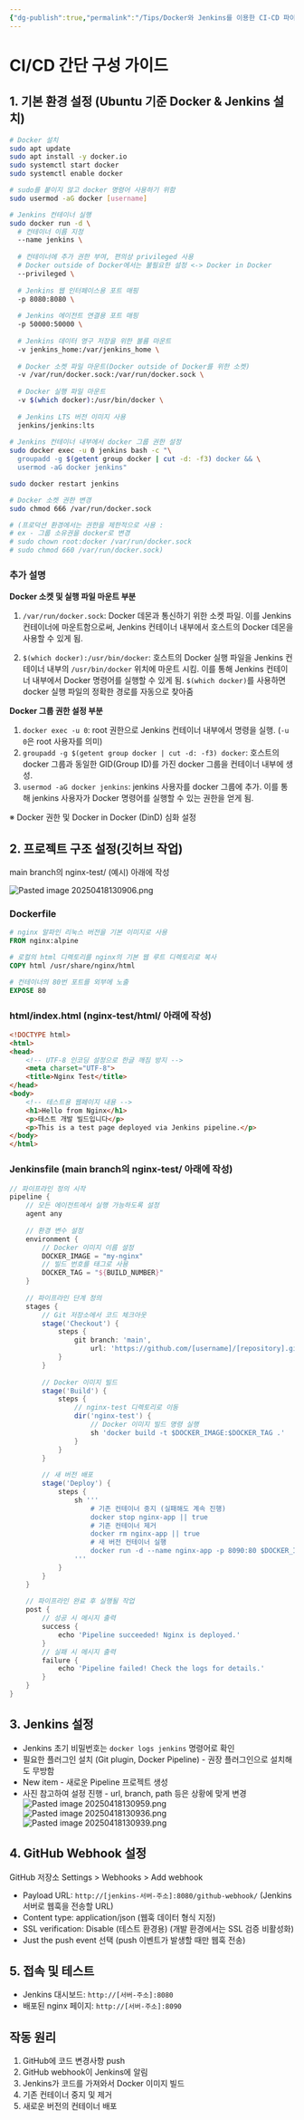 ```yaml
---
{"dg-publish":true,"permalink":"/Tips/Docker와 Jenkins를 이용한 CI-CD 파이프라인 구축 가이드(Ubuntu)/"}
---
```


# CI/CD 간단 구성 가이드

## 1. 기본 환경 설정 (Ubuntu 기준 Docker & Jenkins 설치)

```bash
# Docker 설치
sudo apt update
sudo apt install -y docker.io
sudo systemctl start docker
sudo systemctl enable docker

# sudo를 붙이지 않고 docker 명령어 사용하기 위함
sudo usermod -aG docker [username]

# Jenkins 컨테이너 실행
sudo docker run -d \
  # 컨테이너 이름 지정
  --name jenkins \
  
  # 컨테이너에 추가 권한 부여, 편의상 privileged 사용 
  # Docker outside of Docker에서는 불필요한 설정 <-> Docker in Docker
  --privileged \
  
  # Jenkins 웹 인터페이스용 포트 매핑
  -p 8080:8080 \
  
  # Jenkins 에이전트 연결용 포트 매핑
  -p 50000:50000 \
  
  # Jenkins 데이터 영구 저장을 위한 볼륨 마운트
  -v jenkins_home:/var/jenkins_home \
  
  # Docker 소켓 파일 마운트(Docker outside of Docker를 위한 소켓)
  -v /var/run/docker.sock:/var/run/docker.sock \
  
  # Docker 실행 파일 마운트
  -v $(which docker):/usr/bin/docker \
  
  # Jenkins LTS 버전 이미지 사용
  jenkins/jenkins:lts
  
# Jenkins 컨테이너 내부에서 docker 그룹 권한 설정
sudo docker exec -u 0 jenkins bash -c "\
  groupadd -g $(getent group docker | cut -d: -f3) docker && \
  usermod -aG docker jenkins"

sudo docker restart jenkins

# Docker 소켓 권한 변경
sudo chmod 666 /var/run/docker.sock

# (프로덕션 환경에서는 권한을 제한적으로 사용 : 
# ex - 그룹 소유권을 docker로 변경 
# sudo chown root:docker /var/run/docker.sock
# sudo chmod 660 /var/run/docker.sock)
```

### 추가 설명

**Docker 소켓 및 실행 파일 마운트 부분**

1. `/var/run/docker.sock`: Docker 데몬과 통신하기 위한 소켓 파일. 이를 Jenkins 컨테이너에 마운트함으로써, Jenkins 컨테이너 내부에서 호스트의 Docker 데몬을 사용할 수 있게 됨.
    
2. `$(which docker):/usr/bin/docker`: 호스트의 Docker 실행 파일을 Jenkins 컨테이너 내부의 `/usr/bin/docker` 위치에 마운트 시킴. 이를 통해 Jenkins 컨테이너 내부에서 Docker 명령어를 실행할 수 있게 됨. `$(which docker)`를 사용하면 docker 실행 파일의 정확한 경로를 자동으로 찾아줌
    

**Docker 그룹 권한 설정 부분**

1. `docker exec -u 0`: root 권한으로 Jenkins 컨테이너 내부에서 명령을 실행. (`-u 0`은 root 사용자를 의미)
2. `groupadd -g $(getent group docker | cut -d: -f3) docker`: 호스트의 docker 그룹과 동일한 GID(Group ID)를 가진 docker 그룹을 컨테이너 내부에 생성.
3. `usermod -aG docker jenkins`: jenkins 사용자를 docker 그룹에 추가. 이를 통해 jenkins 사용자가 Docker 명령어를 실행할 수 있는 권한을 얻게 됨.

※ Docker 권한 및 Docker in Docker (DinD) 심화 설정

## 2. 프로젝트 구조 설정(깃허브 작업)

main branch의 nginx-test/ (예시) 아래에 작성

![Pasted image 20250418130906.png](/img/user/images/Pasted%20image%2020250418130906.png)
### Dockerfile

```dockerfile
# nginx 알파인 리눅스 버전을 기본 이미지로 사용
FROM nginx:alpine

# 로컬의 html 디렉토리를 nginx의 기본 웹 루트 디렉토리로 복사
COPY html /usr/share/nginx/html

# 컨테이너의 80번 포트를 외부에 노출
EXPOSE 80
```

### html/index.html (nginx-test/html/ 아래에 작성)

```html
<!DOCTYPE html>
<html>
<head>
    <!-- UTF-8 인코딩 설정으로 한글 깨짐 방지 -->
    <meta charset="UTF-8">
    <title>Nginx Test</title>
</head>
<body>
    <!-- 테스트용 웹페이지 내용 -->
    <h1>Hello from Nginx</h1>
    <p>테스트 개발 빌드입니다</p>
    <p>This is a test page deployed via Jenkins pipeline.</p>
</body>
</html>
```

### Jenkinsfile (main branch의 nginx-test/ 아래에 작성)

```groovy
// 파이프라인 정의 시작
pipeline {
    // 모든 에이전트에서 실행 가능하도록 설정
    agent any
    
    // 환경 변수 설정
    environment {
        // Docker 이미지 이름 설정
        DOCKER_IMAGE = "my-nginx"
        // 빌드 번호를 태그로 사용
        DOCKER_TAG = "${BUILD_NUMBER}"
    }
    
    // 파이프라인 단계 정의
    stages {
        // Git 저장소에서 코드 체크아웃
        stage('Checkout') {
            steps {
                git branch: 'main',
                    url: 'https://github.com/[username]/[repository].git'
            }
        }
        
        // Docker 이미지 빌드
        stage('Build') {
            steps {
                // nginx-test 디렉토리로 이동
                dir('nginx-test') {
                    // Docker 이미지 빌드 명령 실행
                    sh 'docker build -t $DOCKER_IMAGE:$DOCKER_TAG .'
                }
            }
        }
        
        // 새 버전 배포
        stage('Deploy') {
            steps {
                sh '''
                    # 기존 컨테이너 중지 (실패해도 계속 진행)
                    docker stop nginx-app || true
                    # 기존 컨테이너 제거
                    docker rm nginx-app || true
                    # 새 버전 컨테이너 실행
                    docker run -d --name nginx-app -p 8090:80 $DOCKER_IMAGE:$DOCKER_TAG
                '''
            }
        }
    }
    
    // 파이프라인 완료 후 실행될 작업
    post {
        // 성공 시 메시지 출력
        success {
            echo 'Pipeline succeeded! Nginx is deployed.'
        }
        // 실패 시 메시지 출력
        failure {
            echo 'Pipeline failed! Check the logs for details.'
        }
    }
}
```

## 3. Jenkins 설정

- Jenkins 초기 비밀번호는 `docker logs jenkins` 명령어로 확인
- 필요한 플러그인 설치 (Git plugin, Docker Pipeline) - 권장 플러그인으로 설치해도 무방함
- New item - 새로운 Pipeline 프로젝트 생성
- 사진 참고하여 설정 진행 - url, branch, path 등은 상황에 맞게 변경
![Pasted image 20250418130959.png](/img/user/images/Pasted%20image%2020250418130959.png)
![Pasted image 20250418130936.png](/img/user/images/Pasted%20image%2020250418130936.png)
![Pasted image 20250418130939.png](/img/user/images/Pasted%20image%2020250418130939.png)

## 4. GitHub Webhook 설정

GitHub 저장소 Settings > Webhooks > Add webhook

- Payload URL: `http://[jenkins-서버-주소]:8080/github-webhook/` (Jenkins 서버로 웹훅을 전송할 URL)
- Content type: application/json (웹훅 데이터 형식 지정)
- SSL verification: Disable (테스트 환경용) (개발 환경에서는 SSL 검증 비활성화)
- Just the push event 선택 (push 이벤트가 발생할 때만 웹훅 전송)

## 5. 접속 및 테스트

- Jenkins 대시보드: `http://[서버-주소]:8080`
- 배포된 nginx 페이지: `http://[서버-주소]:8090`

## 작동 원리

1. GitHub에 코드 변경사항 push
2. GitHub webhook이 Jenkins에 알림
3. Jenkins가 코드를 가져와서 Docker 이미지 빌드
4. 기존 컨테이너 중지 및 제거
5. 새로운 버전의 컨테이너 배포